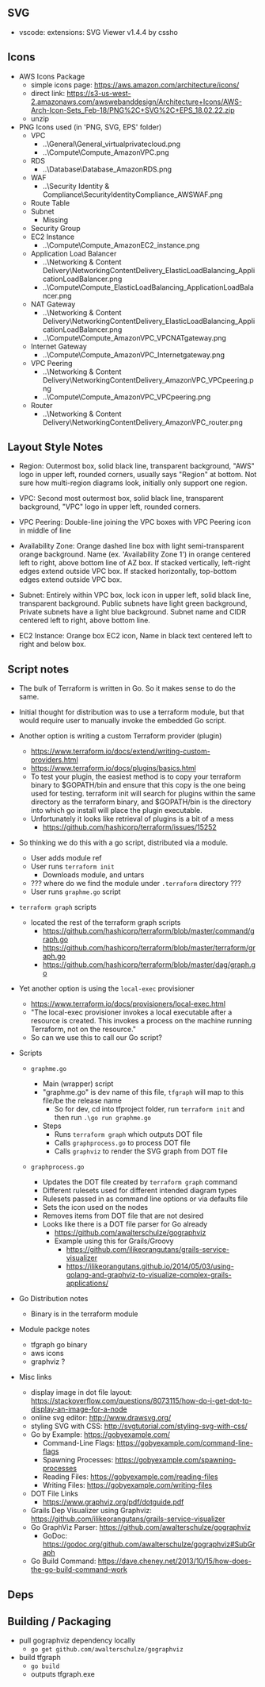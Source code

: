 ## SVG
* vscode: extensions: SVG Viewer v1.4.4 by cssho

## Icons
* AWS Icons Package
    * simple icons page: https://aws.amazon.com/architecture/icons/
    * direct link: https://s3-us-west-2.amazonaws.com/awswebanddesign/Architecture+Icons/AWS-Arch-Icon-Sets_Feb-18/PNG%2C+SVG%2C+EPS_18.02.22.zip
    * unzip
* PNG Icons used (in 'PNG, SVG, EPS' folder)
    * VPC
        * ..\General\General_virtualprivatecloud.png
        * ..\Compute\Compute_AmazonVPC.png
    * RDS 
        * ..\Database\Database_AmazonRDS.png
    * WAF
        * ..\Security Identity & Compliance\SecurityIdentityCompliance_AWSWAF.png
    * Route Table
    * Subnet
        * Missing
    * Security Group
    * EC2 Instance
        * ..\Compute\Compute_AmazonEC2_instance.png
    * Application Load Balancer
        * ..\Networking & Content Delivery\NetworkingContentDelivery_ElasticLoadBalancing_ApplicationLoadBalancer.png  
        * ..\Compute\Compute_ElasticLoadBalancing_ApplicationLoadBalancer.png
    * NAT Gateway
        * ..\Networking & Content Delivery\NetworkingContentDelivery_ElasticLoadBalancing_ApplicationLoadBalancer.png
        * ..\Compute\Compute_AmazonVPC_VPCNATgateway.png
    * Internet Gateway
        * ..\Compute\Compute_AmazonVPC_Internetgateway.png
    * VPC Peering
        * ..\Networking & Content Delivery\NetworkingContentDelivery_AmazonVPC_VPCpeering.png
        * ..\Compute\Compute_AmazonVPC_VPCpeering.png
    * Router
        * ..\Networking & Content Delivery\NetworkingContentDelivery_AmazonVPC_router.png

## Layout Style Notes

* Region: Outermost box, solid black line, transparent background, "AWS" logo in upper left, rounded corners, usually says "Region" at bottom. Not sure how multi-region diagrams look, initially only support one region.

* VPC: Second most outermost box, solid black line, transparent background, "VPC" logo in upper left, rounded corners.

* VPC Peering: Double-line joining the VPC boxes with VPC Peering icon in middle of line

* Availability Zone: Orange dashed line box with light semi-transparent orange background. Name (ex. 'Availability Zone 1') in orange centered left to right, above bottom line of AZ box. If stacked vertically, left-right edges extend outside VPC box. If stacked horizontally, top-bottom edges extend outside VPC box. 

* Subnet: Entirely within VPC box, lock icon in upper left, solid black line, transparent background. Public subnets have light green background, Private subnets have a light blue background. Subnet name and CIDR centered left to right, above bottom line.

* EC2 Instance: Orange box EC2 icon, Name in black text centered left to right and below box.

## Script notes

* The bulk of Terraform is written in Go. So it makes sense to do the same.
* Initial thought for distribution was to use a terraform module, but that would require user to manually invoke the embedded Go script. 
* Another option is writing a custom Terraform provider (plugin)
    * https://www.terraform.io/docs/extend/writing-custom-providers.html
    * https://www.terraform.io/docs/plugins/basics.html
    * To test your plugin, the easiest method is to copy your terraform binary to $GOPATH/bin and ensure that this copy is the one being used for testing. terraform init will search for plugins within the same directory as the terraform binary, and $GOPATH/bin is the directory into which go install will place the plugin executable.
    * Unfortunately it looks like retrieval of plugins is a bit of a mess
        * https://github.com/hashicorp/terraform/issues/15252
* So thinking we do this with a go script, distributed via a module.
    * User adds module ref
    * User runs `terraform init`
        * Downloads module, and untars
    * ??? where do we find the module under `.terraform` directory ???
    * User runs `graphme.go` script
* `terraform graph` scripts
    * located the rest of the terraform graph scripts
        * https://github.com/hashicorp/terraform/blob/master/command/graph.go
        * https://github.com/hashicorp/terraform/blob/master/terraform/graph.go
        * https://github.com/hashicorp/terraform/blob/master/dag/graph.go


* Yet another option is using the `local-exec` provisioner
    * https://www.terraform.io/docs/provisioners/local-exec.html
    * "The local-exec provisioner invokes a local executable after a resource is created. This invokes a process on the machine running Terraform, not on the resource."
    * So can we use this to call our Go script? 


* Scripts
    * `graphme.go`
        * Main (wrapper) script
        * "graphme.go" is dev name of this file, `tfgraph` will map to this file/be the release name
            * So for dev, cd into tfproject folder, run `terraform init` and then run `.\go run graphme.go`
        * Steps
            * Runs `terraform graph` which outputs DOT file
            * Calls `graphprocess.go` to process DOT file
            * Calls `graphviz` to render the SVG graph from DOT file

    * `graphprocess.go`
        * Updates the DOT file created by `terraform graph` command
        * Different rulesets used for different intended diagram types
        * Rulesets passed in as command line options or via defaults file
        * Sets the icon used on the nodes
        * Removes items from DOT file that are not desired
        * Looks like there is a DOT file parser for Go already
            * https://github.com/awalterschulze/gographviz
            * Example using this for Grails/Groovy
                * https://github.com/ilikeorangutans/grails-service-visualizer
                * https://ilikeorangutans.github.io/2014/05/03/using-golang-and-graphviz-to-visualize-complex-grails-applications/


* Go Distribution notes
    * Binary is in the terraform module

* Module packge notes
    * tfgraph go binary
    * aws icons
    * graphviz ?
* Misc links
    * display image in dot file layout: https://stackoverflow.com/questions/8073115/how-do-i-get-dot-to-display-an-image-for-a-node
    * online svg editor: http://www.drawsvg.org/
    * styling SVG with CSS: http://svgtutorial.com/styling-svg-with-css/
    * Go by Example: https://gobyexample.com/
        * Command-Line Flags: https://gobyexample.com/command-line-flags
        * Spawning Processes: https://gobyexample.com/spawning-processes
        * Reading Files: https://gobyexample.com/reading-files
        * Writing Files: https://gobyexample.com/writing-files
    * DOT File Links
        * https://www.graphviz.org/pdf/dotguide.pdf
    * Grails Dep Visualizer using Graphviz: https://github.com/ilikeorangutans/grails-service-visualizer
    * Go GraphViz Parser: https://github.com/awalterschulze/gographviz
        * GoDoc: https://godoc.org/github.com/awalterschulze/gographviz#SubGraph
    * Go Build Command: https://dave.cheney.net/2013/10/15/how-does-the-go-build-command-work

## Deps



## Building / Packaging
* pull gographviz dependency locally
    * `go get github.com/awalterschulze/gographviz`
* build tfgraph
    * `go build`
    * outputs tfgraph.exe
